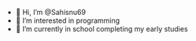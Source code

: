 - 👋 Hi, I’m @Sahisnu69
- 👀 I’m interested in programming 
- 🌱 I’m currently in school completing my early studies 

<!---
Sahisnu69/Sahisnu69 is a ✨ special ✨ repository because its `README.md` (this file) appears on your GitHub profile.
You can click the Preview link to take a look at your changes.
--->
